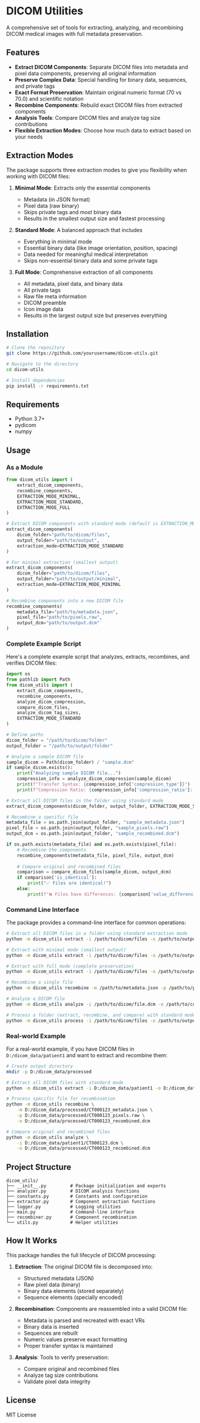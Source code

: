 # DICOM Utilities

A comprehensive set of tools for extracting, analyzing, and recombining DICOM medical images with full metadata preservation.

## Features

- **Extract DICOM Components**: Separate DICOM files into metadata and pixel data components, preserving all original information
- **Preserve Complex Data**: Special handling for binary data, sequences, and private tags
- **Exact Format Preservation**: Maintain original numeric format (70 vs 70.0) and scientific notation
- **Recombine Components**: Rebuild exact DICOM files from extracted components 
- **Analysis Tools**: Compare DICOM files and analyze tag size contributions
- **Flexible Extraction Modes**: Choose how much data to extract based on your needs

## Extraction Modes

The package supports three extraction modes to give you flexibility when working with DICOM files:

1. **Minimal Mode**: Extracts only the essential components
   - Metadata (in JSON format)
   - Pixel data (raw binary)
   - Skips private tags and most binary data
   - Results in the smallest output size and fastest processing

2. **Standard Mode**: A balanced approach that includes
   - Everything in minimal mode
   - Essential binary data (like image orientation, position, spacing)
   - Data needed for meaningful medical interpretation
   - Skips non-essential binary data and some private tags

3. **Full Mode**: Comprehensive extraction of all components
   - All metadata, pixel data, and binary data
   - All private tags
   - Raw file meta information
   - DICOM preamble
   - Icon image data
   - Results in the largest output size but preserves everything

## Installation

```bash
# Clone the repository
git clone https://github.com/yourusername/dicom-utils.git

# Navigate to the directory
cd dicom-utils

# Install dependencies
pip install -r requirements.txt
```

## Requirements

- Python 3.7+
- pydicom
- numpy

## Usage

### As a Module

```python
from dicom_utils import (
    extract_dicom_components, 
    recombine_components,
    EXTRACTION_MODE_MINIMAL,
    EXTRACTION_MODE_STANDARD,
    EXTRACTION_MODE_FULL
)

# Extract DICOM components with standard mode (default is EXTRACTION_MODE_FULL)
extract_dicom_components(
    dicom_folder="path/to/dicom/files", 
    output_folder="path/to/output",
    extraction_mode=EXTRACTION_MODE_STANDARD
)

# For minimal extraction (smallest output)
extract_dicom_components(
    dicom_folder="path/to/dicom/files", 
    output_folder="path/to/output/minimal",
    extraction_mode=EXTRACTION_MODE_MINIMAL
)

# Recombine components into a new DICOM file
recombine_components(
    metadata_file="path/to/metadata.json",
    pixel_file="path/to/pixels.raw",
    output_dcm="path/to/output.dcm"
)
```

### Complete Example Script

Here's a complete example script that analyzes, extracts, recombines, and verifies DICOM files:

```python
import os
from pathlib import Path
from dicom_utils import (
    extract_dicom_components,
    recombine_components, 
    analyze_dicom_compression,
    compare_dicom_files,
    analyze_dicom_tag_sizes,
    EXTRACTION_MODE_STANDARD
)

# Define paths
dicom_folder = "/path/to/dicom/folder"
output_folder = "/path/to/output/folder"

# Analyze a sample DICOM file
sample_dicom = Path(dicom_folder) / "sample.dcm"
if sample_dicom.exists():
    print("Analyzing sample DICOM file...")
    compression_info = analyze_dicom_compression(sample_dicom)
    print(f"Transfer Syntax: {compression_info['compression_type']}")
    print(f"Compression Ratio: {compression_info['compression_ratio']:.2f}x")

# Extract all DICOM files in the folder using standard mode
extract_dicom_components(dicom_folder, output_folder, EXTRACTION_MODE_STANDARD)

# Recombine a specific file
metadata_file = os.path.join(output_folder, "sample_metadata.json")
pixel_file = os.path.join(output_folder, "sample_pixels.raw")
output_dcm = os.path.join(output_folder, "sample_recombined.dcm")

if os.path.exists(metadata_file) and os.path.exists(pixel_file):
    # Recombine the components
    recombine_components(metadata_file, pixel_file, output_dcm)
    
    # Compare original and recombined files
    comparison = compare_dicom_files(sample_dicom, output_dcm)
    if comparison['is_identical']:
        print("✅ Files are identical!")
    else:
        print(f"❌ Files have differences: {comparison['value_differences']} value mismatches")
```

### Command Line Interface

The package provides a command-line interface for common operations:

```bash
# Extract all DICOM files in a folder using standard extraction mode
python -m dicom_utils extract -i /path/to/dicom/files -o /path/to/output --mode standard

# Extract with minimal mode (smallest output)
python -m dicom_utils extract -i /path/to/dicom/files -o /path/to/output --mode minimal

# Extract with full mode (complete preservation)
python -m dicom_utils extract -i /path/to/dicom/files -o /path/to/output --mode full

# Recombine a single file
python -m dicom_utils recombine -m /path/to/metadata.json -p /path/to/pixels.raw -o /path/to/output.dcm

# Analyze a DICOM file
python -m dicom_utils analyze -i /path/to/dicom/file.dcm -o /path/to/comparison.dcm

# Process a folder (extract, recombine, and compare) with standard mode
python -m dicom_utils process -i /path/to/dicom/files -o /path/to/output --mode standard
```

### Real-world Example

For a real-world example, if you have DICOM files in `D:/dicom_data/patient1` and want to extract and recombine them:

```bash
# Create output directory
mkdir -p D:/dicom_data/processed

# Extract all DICOM files with standard mode
python -m dicom_utils extract -i D:/dicom_data/patient1 -o D:/dicom_data/processed --mode standard

# Process specific file for recombination
python -m dicom_utils recombine \
    -m D:/dicom_data/processed/CT000123_metadata.json \
    -p D:/dicom_data/processed/CT000123_pixels.raw \
    -o D:/dicom_data/processed/CT000123_recombined.dcm

# Compare original and recombined files
python -m dicom_utils analyze \
    -i D:/dicom_data/patient1/CT000123.dcm \
    -o D:/dicom_data/processed/CT000123_recombined.dcm
```

## Project Structure

```
dicom_utils/
├── __init__.py         # Package initialization and exports
├── analyzer.py         # DICOM analysis functions
├── constants.py        # Constants and configuration
├── extractor.py        # Component extraction functions
├── logger.py           # Logging utilities
├── main.py             # Command-line interface
├── recombiner.py       # Component recombination
└── utils.py            # Helper utilities
```

## How It Works

This package handles the full lifecycle of DICOM processing:

1. **Extraction**: The original DICOM file is decomposed into:
   - Structured metadata (JSON)
   - Raw pixel data (binary)
   - Binary data elements (stored separately)
   - Sequence elements (specially encoded)

2. **Recombination**: Components are reassembled into a valid DICOM file:
   - Metadata is parsed and recreated with exact VRs
   - Binary data is inserted
   - Sequences are rebuilt
   - Numeric values preserve exact formatting
   - Proper transfer syntax is maintained

3. **Analysis**: Tools to verify preservation:
   - Compare original and recombined files
   - Analyze tag size contributions 
   - Validate pixel data integrity

## License

MIT License 